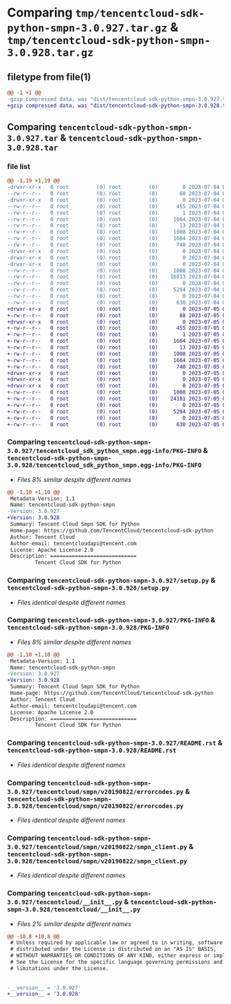 # Comparing `tmp/tencentcloud-sdk-python-smpn-3.0.927.tar.gz` & `tmp/tencentcloud-sdk-python-smpn-3.0.928.tar.gz`

## filetype from file(1)

```diff
@@ -1 +1 @@
-gzip compressed data, was "dist/tencentcloud-sdk-python-smpn-3.0.927.tar", last modified: Tue Jul  4 00:28:28 2023, max compression
+gzip compressed data, was "dist/tencentcloud-sdk-python-smpn-3.0.928.tar", last modified: Wed Jul  5 00:32:19 2023, max compression
```

## Comparing `tencentcloud-sdk-python-smpn-3.0.927.tar` & `tencentcloud-sdk-python-smpn-3.0.928.tar`

### file list

```diff
@@ -1,19 +1,19 @@
-drwxr-xr-x   0 root         (0) root         (0)        0 2023-07-04 00:28:28.000000 tencentcloud-sdk-python-smpn-3.0.927/
--rw-r--r--   0 root         (0) root         (0)       88 2023-07-04 00:28:28.000000 tencentcloud-sdk-python-smpn-3.0.927/setup.cfg
-drwxr-xr-x   0 root         (0) root         (0)        0 2023-07-04 00:28:28.000000 tencentcloud-sdk-python-smpn-3.0.927/tencentcloud_sdk_python_smpn.egg-info/
--rw-r--r--   0 root         (0) root         (0)      455 2023-07-04 00:28:28.000000 tencentcloud-sdk-python-smpn-3.0.927/tencentcloud_sdk_python_smpn.egg-info/SOURCES.txt
--rw-r--r--   0 root         (0) root         (0)        1 2023-07-04 00:28:28.000000 tencentcloud-sdk-python-smpn-3.0.927/tencentcloud_sdk_python_smpn.egg-info/dependency_links.txt
--rw-r--r--   0 root         (0) root         (0)     1664 2023-07-04 00:28:28.000000 tencentcloud-sdk-python-smpn-3.0.927/tencentcloud_sdk_python_smpn.egg-info/PKG-INFO
--rw-r--r--   0 root         (0) root         (0)       13 2023-07-04 00:28:28.000000 tencentcloud-sdk-python-smpn-3.0.927/tencentcloud_sdk_python_smpn.egg-info/top_level.txt
--rw-r--r--   0 root         (0) root         (0)     1008 2023-07-04 00:28:28.000000 tencentcloud-sdk-python-smpn-3.0.927/setup.py
--rw-r--r--   0 root         (0) root         (0)     1664 2023-07-04 00:28:28.000000 tencentcloud-sdk-python-smpn-3.0.927/PKG-INFO
--rw-r--r--   0 root         (0) root         (0)      740 2023-07-04 00:28:28.000000 tencentcloud-sdk-python-smpn-3.0.927/README.rst
-drwxr-xr-x   0 root         (0) root         (0)        0 2023-07-04 00:28:28.000000 tencentcloud-sdk-python-smpn-3.0.927/tencentcloud/
-drwxr-xr-x   0 root         (0) root         (0)        0 2023-07-04 00:28:28.000000 tencentcloud-sdk-python-smpn-3.0.927/tencentcloud/smpn/
-drwxr-xr-x   0 root         (0) root         (0)        0 2023-07-04 00:28:28.000000 tencentcloud-sdk-python-smpn-3.0.927/tencentcloud/smpn/v20190822/
--rw-r--r--   0 root         (0) root         (0)     1008 2023-07-04 00:28:28.000000 tencentcloud-sdk-python-smpn-3.0.927/tencentcloud/smpn/v20190822/errorcodes.py
--rw-r--r--   0 root         (0) root         (0)    16813 2023-07-04 00:28:28.000000 tencentcloud-sdk-python-smpn-3.0.927/tencentcloud/smpn/v20190822/models.py
--rw-r--r--   0 root         (0) root         (0)        0 2023-07-04 00:28:28.000000 tencentcloud-sdk-python-smpn-3.0.927/tencentcloud/smpn/v20190822/__init__.py
--rw-r--r--   0 root         (0) root         (0)     5294 2023-07-04 00:28:28.000000 tencentcloud-sdk-python-smpn-3.0.927/tencentcloud/smpn/v20190822/smpn_client.py
--rw-r--r--   0 root         (0) root         (0)        0 2023-07-04 00:28:28.000000 tencentcloud-sdk-python-smpn-3.0.927/tencentcloud/smpn/__init__.py
--rw-r--r--   0 root         (0) root         (0)      630 2023-07-04 00:28:28.000000 tencentcloud-sdk-python-smpn-3.0.927/tencentcloud/__init__.py
+drwxr-xr-x   0 root         (0) root         (0)        0 2023-07-05 00:32:19.000000 tencentcloud-sdk-python-smpn-3.0.928/
+-rw-r--r--   0 root         (0) root         (0)       88 2023-07-05 00:32:19.000000 tencentcloud-sdk-python-smpn-3.0.928/setup.cfg
+drwxr-xr-x   0 root         (0) root         (0)        0 2023-07-05 00:32:19.000000 tencentcloud-sdk-python-smpn-3.0.928/tencentcloud_sdk_python_smpn.egg-info/
+-rw-r--r--   0 root         (0) root         (0)      455 2023-07-05 00:32:19.000000 tencentcloud-sdk-python-smpn-3.0.928/tencentcloud_sdk_python_smpn.egg-info/SOURCES.txt
+-rw-r--r--   0 root         (0) root         (0)        1 2023-07-05 00:32:19.000000 tencentcloud-sdk-python-smpn-3.0.928/tencentcloud_sdk_python_smpn.egg-info/dependency_links.txt
+-rw-r--r--   0 root         (0) root         (0)     1664 2023-07-05 00:32:19.000000 tencentcloud-sdk-python-smpn-3.0.928/tencentcloud_sdk_python_smpn.egg-info/PKG-INFO
+-rw-r--r--   0 root         (0) root         (0)       13 2023-07-05 00:32:19.000000 tencentcloud-sdk-python-smpn-3.0.928/tencentcloud_sdk_python_smpn.egg-info/top_level.txt
+-rw-r--r--   0 root         (0) root         (0)     1008 2023-07-05 00:32:19.000000 tencentcloud-sdk-python-smpn-3.0.928/setup.py
+-rw-r--r--   0 root         (0) root         (0)     1664 2023-07-05 00:32:19.000000 tencentcloud-sdk-python-smpn-3.0.928/PKG-INFO
+-rw-r--r--   0 root         (0) root         (0)      740 2023-07-05 00:32:19.000000 tencentcloud-sdk-python-smpn-3.0.928/README.rst
+drwxr-xr-x   0 root         (0) root         (0)        0 2023-07-05 00:32:19.000000 tencentcloud-sdk-python-smpn-3.0.928/tencentcloud/
+drwxr-xr-x   0 root         (0) root         (0)        0 2023-07-05 00:32:19.000000 tencentcloud-sdk-python-smpn-3.0.928/tencentcloud/smpn/
+drwxr-xr-x   0 root         (0) root         (0)        0 2023-07-05 00:32:19.000000 tencentcloud-sdk-python-smpn-3.0.928/tencentcloud/smpn/v20190822/
+-rw-r--r--   0 root         (0) root         (0)     1008 2023-07-05 00:32:19.000000 tencentcloud-sdk-python-smpn-3.0.928/tencentcloud/smpn/v20190822/errorcodes.py
+-rw-r--r--   0 root         (0) root         (0)    24181 2023-07-05 00:32:19.000000 tencentcloud-sdk-python-smpn-3.0.928/tencentcloud/smpn/v20190822/models.py
+-rw-r--r--   0 root         (0) root         (0)        0 2023-07-05 00:32:19.000000 tencentcloud-sdk-python-smpn-3.0.928/tencentcloud/smpn/v20190822/__init__.py
+-rw-r--r--   0 root         (0) root         (0)     5294 2023-07-05 00:32:19.000000 tencentcloud-sdk-python-smpn-3.0.928/tencentcloud/smpn/v20190822/smpn_client.py
+-rw-r--r--   0 root         (0) root         (0)        0 2023-07-05 00:32:19.000000 tencentcloud-sdk-python-smpn-3.0.928/tencentcloud/smpn/__init__.py
+-rw-r--r--   0 root         (0) root         (0)      630 2023-07-05 00:32:19.000000 tencentcloud-sdk-python-smpn-3.0.928/tencentcloud/__init__.py
```

### Comparing `tencentcloud-sdk-python-smpn-3.0.927/tencentcloud_sdk_python_smpn.egg-info/PKG-INFO` & `tencentcloud-sdk-python-smpn-3.0.928/tencentcloud_sdk_python_smpn.egg-info/PKG-INFO`

 * *Files 8% similar despite different names*

```diff
@@ -1,10 +1,10 @@
 Metadata-Version: 1.1
 Name: tencentcloud-sdk-python-smpn
-Version: 3.0.927
+Version: 3.0.928
 Summary: Tencent Cloud Smpn SDK for Python
 Home-page: https://github.com/TencentCloud/tencentcloud-sdk-python
 Author: Tencent Cloud
 Author-email: tencentcloudapi@tencent.com
 License: Apache License 2.0
 Description: ============================
         Tencent Cloud SDK for Python
```

### Comparing `tencentcloud-sdk-python-smpn-3.0.927/setup.py` & `tencentcloud-sdk-python-smpn-3.0.928/setup.py`

 * *Files identical despite different names*

### Comparing `tencentcloud-sdk-python-smpn-3.0.927/PKG-INFO` & `tencentcloud-sdk-python-smpn-3.0.928/PKG-INFO`

 * *Files 8% similar despite different names*

```diff
@@ -1,10 +1,10 @@
 Metadata-Version: 1.1
 Name: tencentcloud-sdk-python-smpn
-Version: 3.0.927
+Version: 3.0.928
 Summary: Tencent Cloud Smpn SDK for Python
 Home-page: https://github.com/TencentCloud/tencentcloud-sdk-python
 Author: Tencent Cloud
 Author-email: tencentcloudapi@tencent.com
 License: Apache License 2.0
 Description: ============================
         Tencent Cloud SDK for Python
```

### Comparing `tencentcloud-sdk-python-smpn-3.0.927/README.rst` & `tencentcloud-sdk-python-smpn-3.0.928/README.rst`

 * *Files identical despite different names*

### Comparing `tencentcloud-sdk-python-smpn-3.0.927/tencentcloud/smpn/v20190822/errorcodes.py` & `tencentcloud-sdk-python-smpn-3.0.928/tencentcloud/smpn/v20190822/errorcodes.py`

 * *Files identical despite different names*

### Comparing `tencentcloud-sdk-python-smpn-3.0.927/tencentcloud/smpn/v20190822/smpn_client.py` & `tencentcloud-sdk-python-smpn-3.0.928/tencentcloud/smpn/v20190822/smpn_client.py`

 * *Files identical despite different names*

### Comparing `tencentcloud-sdk-python-smpn-3.0.927/tencentcloud/__init__.py` & `tencentcloud-sdk-python-smpn-3.0.928/tencentcloud/__init__.py`

 * *Files 2% similar despite different names*

```diff
@@ -10,8 +10,8 @@
 # Unless required by applicable law or agreed to in writing, software
 # distributed under the License is distributed on an "AS IS" BASIS,
 # WITHOUT WARRANTIES OR CONDITIONS OF ANY KIND, either express or implied.
 # See the License for the specific language governing permissions and
 # limitations under the License.
 
 
-__version__ = '3.0.927'
+__version__ = '3.0.928'
```

